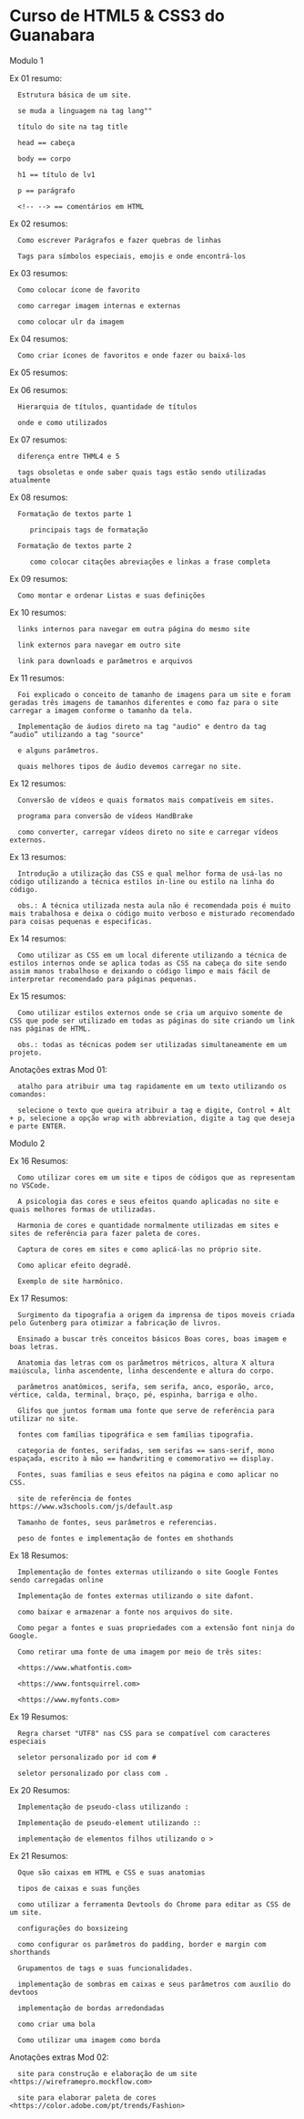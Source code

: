 # Curso de HTML5 & CSS3 do Guanabara

 Modulo 1

   Ex 01 resumo:

      Estrutura básica de um site. 

      se muda a linguagem na tag lang"" 

      título do site na tag title 

      head == cabeça 

      body == corpo 

      h1 == título de lv1 

      p == parágrafo 

      <!-- --> == comentários em HTML   

   Ex 02 resumos:

      Como escrever Parágrafos e fazer quebras de linhas

      Tags para símbolos especiais, emojis e onde encontrá-los

   Ex 03 resumos:

      Como colocar ícone de favorito

      como carregar imagem internas e externas

      como colocar ulr da imagem

   Ex 04 resumos:

      Como criar ícones de favoritos e onde fazer ou baixá-los

   Ex 05 resumos:

   Ex 06 resumos:

      Hierarquia de títulos, quantidade de títulos

      onde e como utilizados

   Ex 07 resumos:

      diferença entre THML4 e 5

      tags obsoletas e onde saber quais tags estão sendo utilizadas atualmente

   Ex 08 resumos:

      Formatação de textos parte 1

         principais tags de formatação 

      Formatação de textos parte 2

         como colocar citações abreviações e linkas a frase completa 

   Ex 09 resumos:

      Como montar e ordenar Listas e suas definições

   Ex 10 resumos:

      links internos para navegar em outra página do mesmo site

      link externos para navegar em outro site

      link para downloads e parâmetros e arquivos

   Ex 11 resumos:

      Foi explicado o conceito de tamanho de imagens para um site e foram geradas três imagens de tamanhos diferentes e como faz para o site carregar a imagem conforme o tamanho da tela.

      Implementação de áudios direto na tag "audio" e dentro da tag “audio” utilizando a tag "source"

      e alguns parâmetros.

      quais melhores tipos de áudio devemos carregar no site.

   Ex 12 resumos:

      Conversão de vídeos e quais formatos mais compatíveis em sites.

      programa para conversão de vídeos HandBrake

      como converter, carregar vídeos direto no site e carregar vídeos externos.

   Ex 13 resumos:

      Introdução a utilização das CSS e qual melhor forma de usá-las no código utilizando a técnica estilos in-line ou estilo na linha do código.

      obs.: A técnica utilizada nesta aula não é recomendada pois é muito mais trabalhosa e deixa o código muito verboso e misturado recomendado para coisas pequenas e especificas.

   Ex 14 resumos:

      Como utilizar as CSS em um local diferente utilizando a técnica de estilos internos onde se aplica todas as CSS na cabeça do site sendo assim manos trabalhoso e deixando o código limpo e mais fácil de interpretar recomendado para páginas pequenas.

   Ex 15 resumos:

      Como utilizar estilos externos onde se cria um arquivo somente de CSS que pode ser utilizado em todas as páginas do site criando um link nas páginas de HTML.

      obs.: todas as técnicas podem ser utilizadas simultaneamente em um projeto.

   Anotações extras Mod 01:

      atalho para atribuir uma tag rapidamente em um texto utilizando os comandos:

      selecione o texto que queira atribuir a tag e digite, Control + Alt + p, selecione a opção wrap with abbreviation, digite a tag que deseja e parte ENTER.

Modulo 2

   Ex 16 Resumos:

      Como utilizar cores em um site e tipos de códigos que as representam no VSCode. 

      A psicologia das cores e seus efeitos quando aplicadas no site e quais melhores formas de utilizadas. 

      Harmonia de cores e quantidade normalmente utilizadas em sites e sites de referência para fazer paleta de cores. 

      Captura de cores em sites e como aplicá-las no próprio site. 

      Como aplicar efeito degradê. 

      Exemplo de site harmônico. 

   Ex 17 Resumos:

      Surgimento da tipografia a origem da imprensa de tipos moveis criada pelo Gutenberg para otimizar a fabricação de livros. 

      Ensinado a buscar três conceitos básicos Boas cores, boas imagem e boas letras. 

      Anatomia das letras com os parâmetros métricos, altura X altura maiúscula, linha ascendente, linha descendente e altura do corpo. 

      parâmetros anatômicos, serifa, sem serifa, anco, esporão, arco, vértice, calda, terminal, braço, pé, espinha, barriga e olho. 

      Glifos que juntos formam uma fonte que serve de referência para utilizar no site. 

      fontes com famílias tipográfica e sem famílias tipografia. 

      categoria de fontes, serifadas, sem serifas == sans-serif, mono espaçada, escrito à mão == handwriting e comemorativo == display. 

      Fontes, suas famílias e seus efeitos na página e como aplicar no CSS. 

      site de referência de fontes https://www.w3schools.com/js/default.asp 

      Tamanho de fontes, seus parâmetros e referencias. 

      peso de fontes e implementação de fontes em shothands 

   Ex 18 Resumos:

      Implementação de fontes externas utilizando o site Google Fontes sendo carregadas online 

      Implementação de fontes externas utilizando o site dafont. 

      como baixar e armazenar a fonte nos arquivos do site. 

      Como pegar a fontes e suas propriedades com a extensão font ninja do Google. 

      Como retirar uma fonte de uma imagem por meio de três sites: 

      <https://www.whatfontis.com> 

      <https://www.fontsquirrel.com> 

      <https://www.myfonts.com> 

   Ex 19 Resumos:

      Regra charset "UTF8" nas CSS para se compatível com caracteres especiais 

      seletor personalizado por id com # 

      seletor personalizado por class com . 

   Ex 20 Resumos:

      Implementação de pseudo-class utilizando : 

      Implementação de pseudo-element utilizando :: 

      implementação de elementos filhos utilizando o > 

   Ex 21 Resumos:

      Oque são caixas em HTML e CSS e suas anatomias 

      tipos de caixas e suas funções 

      como utilizar a ferramenta Devtools do Chrome para editar as CSS de um site. 

      configurações do boxsizeing 

      como configurar os parâmetros do padding, border e margin com shorthands 

      Grupamentos de tags e suas funcionalidades. 

      implementação de sombras em caixas e seus parâmetros com auxílio do devtoos 

      implementação de bordas arredondadas 

      como criar uma bola 

      Como utilizar uma imagem como borda 

   Anotações extras Mod 02:

      site para construção e elaboração de um site <https://wireframepro.mockflow.com> 

      site para elaborar paleta de cores <https://color.adobe.com/pt/trends/Fashion>
